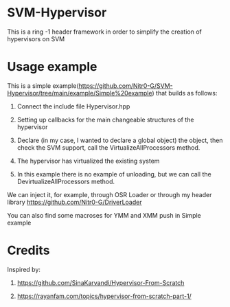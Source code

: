 # SVM-Hypervisor
This is a ring -1 header framework in order to simplify the creation of hypervisors on SVM
# Usage example
This is a simple example(https://github.com/Nitr0-G/SVM-Hypervisor/tree/main/example/Simple%20example) that builds as follows:
1) Connect the include file Hypervisor.hpp


2) Setting up callbacks for the main changeable structures of the hypervisor


3) Declare (in my case, I wanted to declare a global object) the object, then check the SVM support, call the VirtualizeAllProcessors method.


4) The hypervisor has virtualized the existing system


5) In this example there is no example of unloading, but we can call the DevirtualizeAllProcessors method.

We can inject it, for example, through OSR Loader or through my header library https://github.com/Nitr0-G/DriverLoader

You can also find some macroses for YMM and XMM push in Simple example
# Credits
Inspired by:
1) https://github.com/SinaKarvandi/Hypervisor-From-Scratch


2) https://rayanfam.com/topics/hypervisor-from-scratch-part-1/
